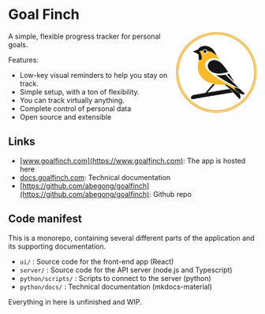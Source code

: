 # Goal Finch
<img class="logo" src="img/goal-finch-logo-white.svg" alt="Goal Finch Logo" align="right" style="width: 160px; right:20px; background-color: #FDF6E3; border: 2px solid #F4B942; border-radius: 50%;">

A simple, flexible progress tracker for personal goals.

Features:
* Low-key visual reminders to help you stay on track.
* Simple setup, with a ton of flexibility.
* You can track virtually anything.
* Complete control of personal data
* Open source and extensible

## Links

* [www.goalfinch.com](https://www.goalfinch.com): The app is hosted here
* [docs.goalfinch.com](https://docs.goalfinch.com): Technical documentation
* [https://github.com/abegong/goalfinch](https://github.com/abegong/goalfinch): Github repo

## Code manifest

This is a monorepo, containing several different parts of the application and its supporting documentation.

* `ui/` : Source code for the front-end app (React)
* `server/` : Source code for the API server (node.js and Typescript)
* `python/scripts/` : Scripts to connect to the server (python)
* `python/docs/` : Technical documentation (mkdocs-material)

Everything in here is unfinished and WIP.
